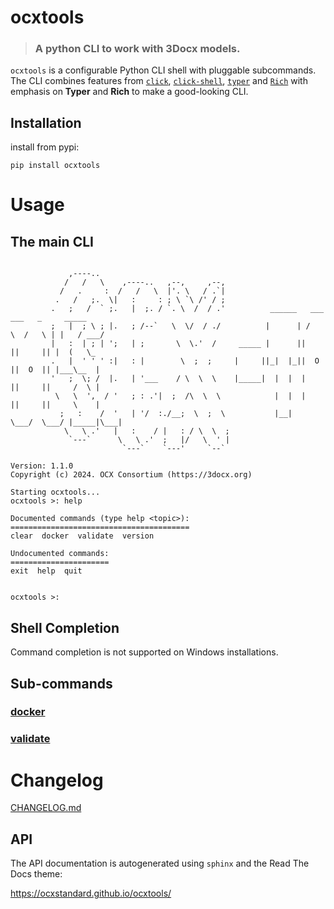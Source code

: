 # ocxtools
> ### A python CLI to work with 3Docx models.

``ocxtools`` is a configurable Python CLI shell with pluggable subcommands. The CLI combines features from [``click``](https://click.palletsprojects.com/en/8.1.x/),
[``click-shell``](https://click-shell.readthedocs.io/en/latest/), [``typer``](https://typer.tiangolo.com/) and [``Rich``](https://rich.readthedocs.io/en/stable/introduction.html)
with emphasis on **Typer** and **Rich** to make a good-looking CLI.

## Installation

install from pypi:
````commandline
pip install ocxtools
````

# Usage
## The main CLI

````commandline

             ,----..
            /   /   \    ,----..   ,--,     ,--,
           /   .     :  /   /   \  |'. \   / .`|
          .   /   ;.  \|   :     : ; \ `\ /' / ;
         .   ;   /  ` ;.   |  ;. / `. \  /  / .'          ______   ___    ___   _     _____
         ;   |  ; \ ; |.   ; /--`   \  \/  / ./          |      | /   \  /   \ | |   / ___/
         |   :  | ; | ';   | ;       \  \.'  /     _____ |      ||     ||     || |  (   \_
         .   |  ' ' ' :|   : |        \  ;  ;     |     ||_|  |_||  O  ||  O  || |___\__  |
         '   ;  \; /  |.   | '___    / \  \  \    |_____|  |  |  |     ||     ||     /  \ |
          \   \  ',  / '   ; : .'|  ;  /\  \  \            |  |  |     ||     ||     \    |
           ;   :    /  '   | '/  :./__;  \  ;  \           |__|   \___/  \___/ |_____|\___|
            \   \ .'   |   :    / |   : / \  \  ;
             `---`      \   \ .'  ;   |/   \  ' |
                         `---`    `---'     `--`

Version: 1.1.0
Copyright (c) 2024. OCX Consortium (https://3docx.org)

Starting ocxtools...
ocxtools >: help

Documented commands (type help <topic>):
========================================
clear  docker  validate  version

Undocumented commands:
======================
exit  help  quit


ocxtools >:

````
## Shell Completion
Command completion is not supported on Windows installations.

## Sub-commands
### [docker](readme/docker.md)

### [validate](readme/validate.md)

# Changelog
[CHANGELOG.md](changelog.md)

## API

The API documentation is autogenerated using ``sphinx`` and the Read The Docs theme:

https://ocxstandard.github.io/ocxtools/
